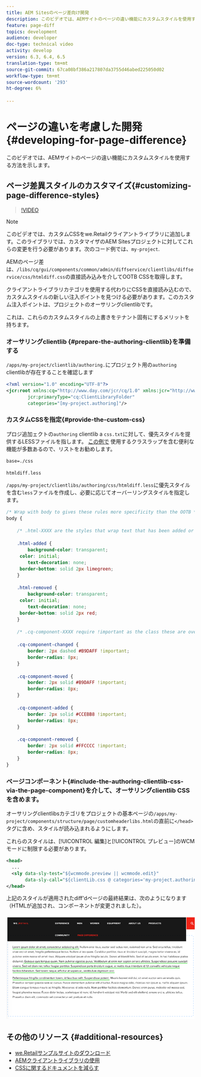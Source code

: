 ```yaml
---
title: AEM Sitesのページ差向け開発
description: このビデオでは、AEMサイトのページの違い機能にカスタムスタイルを使用する方法を示します。
feature: page-diff
topics: development
audience: developer
doc-type: technical video
activity: develop
version: 6.3, 6.4, 6.5
translation-type: tm+mt
source-git-commit: 67ca08bf386a217807da3755d46abed225050d02
workflow-type: tm+mt
source-wordcount: '293'
ht-degree: 6%

---
```



# ページの違いを考慮した開発{#developing-for-page-difference}

このビデオでは、AEMサイトのページの違い機能にカスタムスタイルを使用する方法を示します。

## ページ差異スタイルのカスタマイズ{#customizing-page-difference-styles}

>[!VIDEO](https://video.tv.adobe.com/v/18871/?quality=9&learn=on)

>[!NOTE]
>
>このビデオでは、カスタムCSSをwe.Retailクライアントライブラリに追加します。このライブラリでは、カスタマイザのAEM Sitesプロジェクトに対してこれらの変更を行う必要があります。次のコード例では、`my-project`.

AEMのページ差は、`/libs/cq/gui/components/common/admin/diffservice/clientlibs/diffservice/css/htmldiff.css`の直接読み込みを介してOOTB CSSを取得します。

クライアントライブラリカテゴリを使用する代わりにCSSを直接読み込むので、カスタムスタイルの新しい注入ポイントを見つける必要があります。このカスタム注入ポイントは、プロジェクトのオーサリングclientlibです。

これは、これらのカスタムスタイルの上書きをテナント固有にするメリットを持ちます。

### オーサリングclientlib {#prepare-the-authoring-clientlib}を準備する

`/apps/my-project/clientlib/authoring.`にプロジェクト用の`authoring` clientlibが存在することを確認します

```xml
<?xml version="1.0" encoding="UTF-8"?>
<jcr:root xmlns:cq="http://www.day.com/jcr/cq/1.0" xmlns:jcr="http://www.jcp.org/jcr/1.0"
        jcr:primaryType="cq:ClientLibraryFolder"
        categories="[my-project.authoring]"/>
```

### カスタムCSSを指定{#provide-the-custom-css}

プロジ追加ェクトの`authoring` clientlib a `css.txt`に対して、優先スタイルを提供するLESSファイルを指します。 [この例で](https://lesscss.org/) 使用するクラスラップを含む便利な機能が多数あるので、リストをお勧めします。

```shell
base=./css

htmldiff.less
```

`/apps/my-project/clientlibs/authoring/css/htmldiff.less`に優先スタイルを含む`less`ファイルを作成し、必要に応じてオーバーリングスタイルを指定します。

```css
/* Wrap with body to gives these rules more specificity than the OOTB */
body {

    /* .html-XXXX are the styles that wrap text that has been added or removed */

    .html-added {
        background-color: transparent;
     color: initial;
        text-decoration: none;
     border-bottom: solid 2px limegreen;
    }

    .html-removed {
        background-color: transparent;
     color: initial;
        text-decoration: none;
     border-bottom: solid 2px red;
    }

    /* .cq-component-XXXX require !important as the class these are overriding uses it. */

    .cq-component-changed {
        border: 2px dashed #B9DAFF !important;
        border-radius: 8px;
    }
    
    .cq-component-moved {
        border: 2px solid #B9DAFF !important;
        border-radius: 8px;
    }

    .cq-component-added {
        border: 2px solid #CCEBB8 !important;
        border-radius: 8px;
    }

    .cq-component-removed {
        border: 2px solid #FFCCCC !important;
        border-radius: 8px;
    }
}
```

### ページコンポーネント{#include-the-authoring-clientlib-css-via-the-page-component}を介して、オーサリングclientlib CSSを含めます。

オーサリングclientlibsカテゴリをプロジェクトの基本ページの`/apps/my-project/components/structure/page/customheaderlibs.html`の直前に`</head>`タグに含め、スタイルが読み込まれるようにします。

これらのスタイルは、[!UICONTROL 編集]と[!UICONTROL プレビュー]のWCMモードに制限する必要があります。

```xml
<head>
  ...
  <sly data-sly-test="${wcmmode.preview || wcmmode.edit}" 
       data-sly-call="${clientLib.css @ categories='my-project.authoring'}"/>
</head>
```

上記のスタイルが適用されたdiff&#39;dページの最終結果は、次のようになります（HTMLが追加され、コンポーネントが変更されました）。

![ページの差異](assets/page-diff.png)

## その他のリソース {#additional-resources}

* [we.Retailサンプルサイトのダウンロード](https://github.com/Adobe-Marketing-Cloud/aem-sample-we-retail/releases)
* [AEMクライアントライブラリの使用](https://helpx.adobe.com/jp/experience-manager/6-5/sites/developing/using/clientlibs.html)
* [CSSに関するドキュメントを減らす](https://lesscss.org/)
